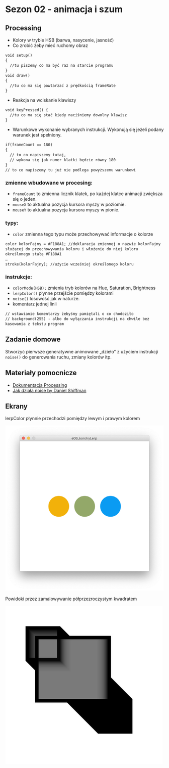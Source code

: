 # Sezon 02 - animacja i szum

## Processing
- Kolory w trybie HSB (barwa, nasycenie, jasność)
- Co zrobić żeby mieć ruchomy obraz

```Processing
void setup() 
{
  //tu piszemy co ma być raz na starcie programu
}
void draw() 
{
  //tu co ma się powtarzać z prędkością frameRate
}
```
- Reakcja na wciskanie klawiszy

```Processing
void keyPressed() {
  //tu co ma się stać kiedy naciśniemy dowolny klawisz 
}
```

- Warunkowe wykonanie wybranych instrukcji. Wykonują się jeżeli podany warunek jest spełniony.

```Processing
if(frameCount == 180) 
{
  // to co napiszemy tutaj, 
  // wykona się jak numer klatki będzie równy 180
}
// to co napiszemy tu już nie podlega powyższemu warunkowi
```

### zmienne wbudowane w procesing:
- `frameCount` to zmienna licznik klatek, po każdej klatce animacji zwiększa się o jeden.
- `mouseX` to aktualna pozycja kursora myszy w poziomie.
- `mouseY` to aktualna pozycja kursora myszy w pionie.
 
### typy: 
- `color` zmienna tego typu może przechowywać informacje o kolorze
```Processing
color kolorFajny = #F188A1; //deklaracja zmiennej o nazwie kolorFajny służącej do przechowywania koloru i włożenie do niej koloru określonego stałą #F188A1
…
stroke(kolorFajny); //użycie wcześniej określonego koloru
```

### instrukcje: 
- `colorMode(HSB);` zmienia tryb kolorów na Hue, Saturation, Brightness
- `lerpColor()` płynne przejście pomiędzy kolorami
- `noise()` losowość jak w naturze.
- komentarz jednej linii 

```Processing
// wstawianie komentarzy żebyśmy pamiętali o co chodoziło
// background(255) - albo do wyłączania instrukcji na chwile bez kasowania z tekstu program
```

## Zadanie domowe

Stworzyć pierwsze generatywne animowane „dzieło” z użyciem instrukcji `noise()` do generowania ruchu, zmiany kolorów itp.  

## Materiały pomocnicze

- [Dokumentacja Processing](https://processing.org/reference)
- [Jak działa noise by Daniel Shiffman](https://natureofcode.com/book/introduction/) 

## Ekrany

lerpColor płynnie przechodzi pomiędzy lewym i prawym kolorem

![Lerp](lerp.png)

Powidoki przez zamalowywanie półprzezroczystym kwadratem

![Powidoki](powidoki.jpg)

